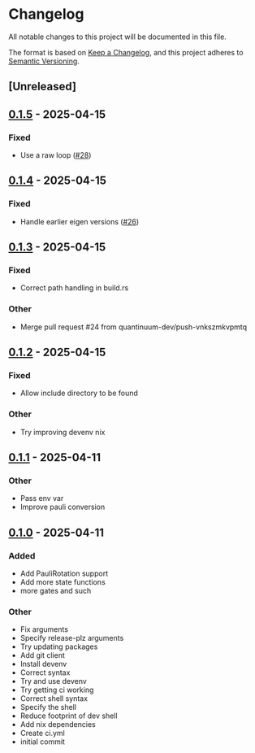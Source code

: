 # Changelog

All notable changes to this project will be documented in this file.

The format is based on [Keep a Changelog](https://keepachangelog.com/en/1.0.0/),
and this project adheres to [Semantic Versioning](https://semver.org/spec/v2.0.0.html).

## [Unreleased]

## [0.1.5](https://github.com/quantinuum-dev/qulacs-bridge/compare/v0.1.4...v0.1.5) - 2025-04-15

### Fixed

- Use a raw loop ([#28](https://github.com/quantinuum-dev/qulacs-bridge/pull/28))

## [0.1.4](https://github.com/quantinuum-dev/qulacs-bridge/compare/v0.1.3...v0.1.4) - 2025-04-15

### Fixed

- Handle earlier eigen versions ([#26](https://github.com/quantinuum-dev/qulacs-bridge/pull/26))

## [0.1.3](https://github.com/quantinuum-dev/qulacs-bridge/compare/v0.1.2...v0.1.3) - 2025-04-15

### Fixed

- Correct path handling in build.rs

### Other

- Merge pull request #24 from quantinuum-dev/push-vnkszmkvpmtq

## [0.1.2](https://github.com/quantinuum-dev/qulacs-bridge/compare/v0.1.1...v0.1.2) - 2025-04-15

### Fixed

- Allow include directory to be found

### Other

- Try improving devenv nix

## [0.1.1](https://github.com/quantinuum-dev/qulacs-bridge/compare/v0.1.0...v0.1.1) - 2025-04-11

### Other

- Pass env var
- Improve pauli conversion

## [0.1.0](https://github.com/quantinuum-dev/qulacs-bridge/releases/tag/v0.1.0) - 2025-04-11

### Added

- Add PauliRotation support
- Add more state functions
- more gates and such

### Other

- Fix arguments
- Specify release-plz arguments
- Try updating packages
- Add git client
- Install devenv
- Correct syntax
- Try and use devenv
- Try getting ci working
- Correct shell syntax
- Specify the shell
- Reduce footprint of dev shell
- Add nix dependencies
- Create ci.yml
- initial commit
